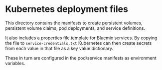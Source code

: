 # Kubernetes deployment files
This directory contains the manifests to create persistent volumes, persistent volume claims, pod deployments, and service definitions.

It also includes a properties file template for Bluemix services. By copying the file to `service-credentials.txt` Kubernetes can then create secrets from each value in that file as a key value dictionary.

These in turn are configured in the pod/service manifests as environment variables.
